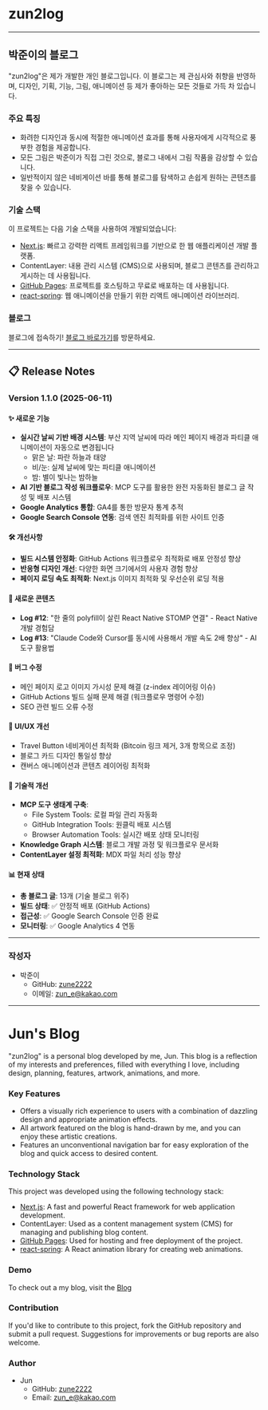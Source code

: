 # zun2log

---

## 박준이의 블로그

"zun2log"은 제가 개발한 개인 블로그입니다. 이 블로그는 제 관심사와 취향을 반영하며, 디자인, 기획, 기능, 그림, 애니메이션 등 제가 좋아하는 모든 것들로 가득 차 있습니다.

### 주요 특징

- 화려한 디자인과 동시에 적절한 애니메이션 효과를 통해 사용자에게 시각적으로 풍부한 경험을 제공합니다.
- 모든 그림은 박준이가 직접 그린 것으로, 블로그 내에서 그림 작품을 감상할 수 있습니다.
- 일반적이지 않은 네비게이션 바를 통해 블로그를 탐색하고 손쉽게 원하는 콘텐츠를 찾을 수 있습니다.

### 기술 스택

이 프로젝트는 다음 기술 스택을 사용하여 개발되었습니다:

- [Next.js](https://nextjs.org/): 빠르고 강력한 리액트 프레임워크를 기반으로 한 웹 애플리케이션 개발 플랫폼.
- ContentLayer: 내용 관리 시스템 (CMS)으로 사용되며, 블로그 콘텐츠를 관리하고 게시하는 데 사용됩니다.
- [GitHub Pages](https://pages.github.com/): 프로젝트를 호스팅하고 무료로 배포하는 데 사용됩니다.
- [react-spring](https://www.react-spring.io/): 웹 애니메이션을 만들기 위한 리액트 애니메이션 라이브러리.

### 블로그

블로그에 접속하기! [블로그 바로가기](https://zune2222.github.io)를 방문하세요.

---

## 📋 Release Notes

### Version 1.1.0 (2025-06-11)

#### ✨ 새로운 기능 
- **실시간 날씨 기반 배경 시스템**: 부산 지역 날씨에 따라 메인 페이지 배경과 파티클 애니메이션이 자동으로 변경됩니다
  - 맑은 날: 파란 하늘과 태양 
  - 비/눈: 실제 날씨에 맞는 파티클 애니메이션
  - 밤: 별이 빛나는 밤하늘
- **AI 기반 블로그 작성 워크플로우**: MCP 도구를 활용한 완전 자동화된 블로그 글 작성 및 배포 시스템
- **Google Analytics 통합**: GA4를 통한 방문자 통계 추적
- **Google Search Console 연동**: 검색 엔진 최적화를 위한 사이트 인증

#### 🛠️ 개선사항
- **빌드 시스템 안정화**: GitHub Actions 워크플로우 최적화로 배포 안정성 향상
- **반응형 디자인 개선**: 다양한 화면 크기에서의 사용자 경험 향상
- **페이지 로딩 속도 최적화**: Next.js 이미지 최적화 및 우선순위 로딩 적용

#### 📝 새로운 콘텐츠
- **Log #12**: "한 줄의 polyfill이 살린 React Native STOMP 연결" - React Native 개발 경험담
- **Log #13**: "Claude Code와 Cursor를 동시에 사용해서 개발 속도 2배 향상" - AI 도구 활용법

#### 🐛 버그 수정
- 메인 페이지 로고 이미지 가시성 문제 해결 (z-index 레이어링 이슈)
- GitHub Actions 빌드 실패 문제 해결 (워크플로우 명령어 수정)
- SEO 관련 빌드 오류 수정

#### 🎨 UI/UX 개선
- Travel Button 네비게이션 최적화 (Bitcoin 링크 제거, 3개 항목으로 조정)
- 블로그 카드 디자인 통일성 향상
- 캔버스 애니메이션과 콘텐츠 레이어링 최적화

#### 🔧 기술적 개선
- **MCP 도구 생태계 구축**: 
  - File System Tools: 로컬 파일 관리 자동화
  - GitHub Integration Tools: 원클릭 배포 시스템
  - Browser Automation Tools: 실시간 배포 상태 모니터링
- **Knowledge Graph 시스템**: 블로그 개발 과정 및 워크플로우 문서화
- **ContentLayer 설정 최적화**: MDX 파일 처리 성능 향상

#### 📊 현재 상태
- **총 블로그 글**: 13개 (기술 블로그 위주)
- **빌드 상태**: ✅ 안정적 배포 (GitHub Actions)
- **접근성**: ✅ Google Search Console 인증 완료
- **모니터링**: ✅ Google Analytics 4 연동

---

### 작성자

- 박준이
  - GitHub: [zune2222](https://github.com/zune2222)
  - 이메일: [zun_e@kakao.com](mailto:zun_e@kakao.com)

---

# Jun's Blog

"zun2log" is a personal blog developed by me, Jun. This blog is a reflection of my interests and preferences, filled with everything I love, including design, planning, features, artwork, animations, and more.

### Key Features

- Offers a visually rich experience to users with a combination of dazzling design and appropriate animation effects.
- All artwork featured on the blog is hand-drawn by me, and you can enjoy these artistic creations.
- Features an unconventional navigation bar for easy exploration of the blog and quick access to desired content.

### Technology Stack

This project was developed using the following technology stack:

- [Next.js](https://nextjs.org/): A fast and powerful React framework for web application development.
- ContentLayer: Used as a content management system (CMS) for managing and publishing blog content.
- [GitHub Pages](https://pages.github.com/): Used for hosting and free deployment of the project.
- [react-spring](https://www.react-spring.io/): A React animation library for creating web animations.

### Demo

To check out a my blog, visit the [Blog](https://zune2222.github.io)

### Contribution

If you'd like to contribute to this project, fork the GitHub repository and submit a pull request. Suggestions for improvements or bug reports are also welcome.

### Author

- Jun
  - GitHub: [zune2222](https://github.com/zune2222)
  - Email: [zun_e@kakao.com](mailto:zun_e@kakao.com)
